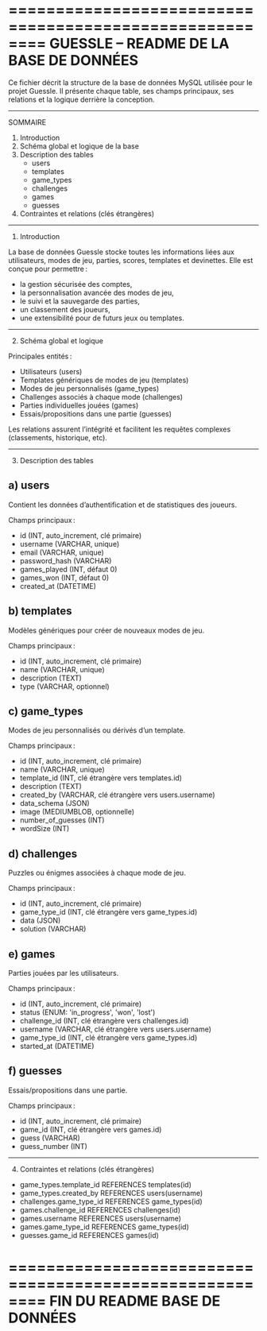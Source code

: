 ========================================================
         GUESSLE – README DE LA BASE DE DONNÉES
========================================================

Ce fichier décrit la structure de la base de données MySQL utilisée pour le projet Guessle.
Il présente chaque table, ses champs principaux, ses relations et la logique derrière la conception.

--------------------------------------------------------
SOMMAIRE

1. Introduction
2. Schéma global et logique de la base
3. Description des tables
   - users
   - templates
   - game_types
   - challenges
   - games
   - guesses
4. Contraintes et relations (clés étrangères)

--------------------------------------------------------
1. Introduction

La base de données Guessle stocke toutes les informations liées aux utilisateurs, modes de jeu, parties, scores, templates et devinettes.
Elle est conçue pour permettre :
- la gestion sécurisée des comptes,
- la personnalisation avancée des modes de jeu,
- le suivi et la sauvegarde des parties,
- un classement des joueurs,
- une extensibilité pour de futurs jeux ou templates.

--------------------------------------------------------
2. Schéma global et logique

Principales entités :
- Utilisateurs (users)
- Templates génériques de modes de jeu (templates)
- Modes de jeu personnalisés (game_types)
- Challenges associés à chaque mode (challenges)
- Parties individuelles jouées (games)
- Essais/propositions dans une partie (guesses)

Les relations assurent l’intégrité et facilitent les requêtes complexes (classements, historique, etc).

--------------------------------------------------------
3. Description des tables

a) users
---------------------------------
Contient les données d’authentification et de statistiques des joueurs.

Champs principaux :
- id (INT, auto_increment, clé primaire)
- username (VARCHAR, unique)
- email (VARCHAR, unique)
- password_hash (VARCHAR)
- games_played (INT, défaut 0)
- games_won (INT, défaut 0)
- created_at (DATETIME)

b) templates
---------------------------------
Modèles génériques pour créer de nouveaux modes de jeu.

Champs principaux :
- id (INT, auto_increment, clé primaire)
- name (VARCHAR, unique)
- description (TEXT)
- type (VARCHAR, optionnel)

c) game_types
---------------------------------
Modes de jeu personnalisés ou dérivés d’un template.

Champs principaux :
- id (INT, auto_increment, clé primaire)
- name (VARCHAR, unique)
- template_id (INT, clé étrangère vers templates.id)
- description (TEXT)
- created_by (VARCHAR, clé étrangère vers users.username)
- data_schema (JSON)
- image (MEDIUMBLOB, optionnelle)
- number_of_guesses (INT)
- wordSize (INT)

d) challenges
---------------------------------
Puzzles ou énigmes associées à chaque mode de jeu.

Champs principaux :
- id (INT, auto_increment, clé primaire)
- game_type_id (INT, clé étrangère vers game_types.id)
- data (JSON)
- solution (VARCHAR)

e) games
---------------------------------
Parties jouées par les utilisateurs.

Champs principaux :
- id (INT, auto_increment, clé primaire)
- status (ENUM: 'in_progress', 'won', 'lost')
- challenge_id (INT, clé étrangère vers challenges.id)
- username (VARCHAR, clé étrangère vers users.username)
- game_type_id (INT, clé étrangère vers game_types.id)
- started_at (DATETIME)

f) guesses
---------------------------------
Essais/propositions dans une partie.

Champs principaux :
- id (INT, auto_increment, clé primaire)
- game_id (INT, clé étrangère vers games.id)
- guess (VARCHAR)
- guess_number (INT)

--------------------------------------------------------
4. Contraintes et relations (clés étrangères)

- game_types.template_id     REFERENCES templates(id)
- game_types.created_by      REFERENCES users(username)
- challenges.game_type_id    REFERENCES game_types(id)
- games.challenge_id         REFERENCES challenges(id)
- games.username            REFERENCES users(username)
- games.game_type_id         REFERENCES game_types(id)
- guesses.game_id            REFERENCES games(id)



========================================================
            FIN DU README BASE DE DONNÉES
========================================================
